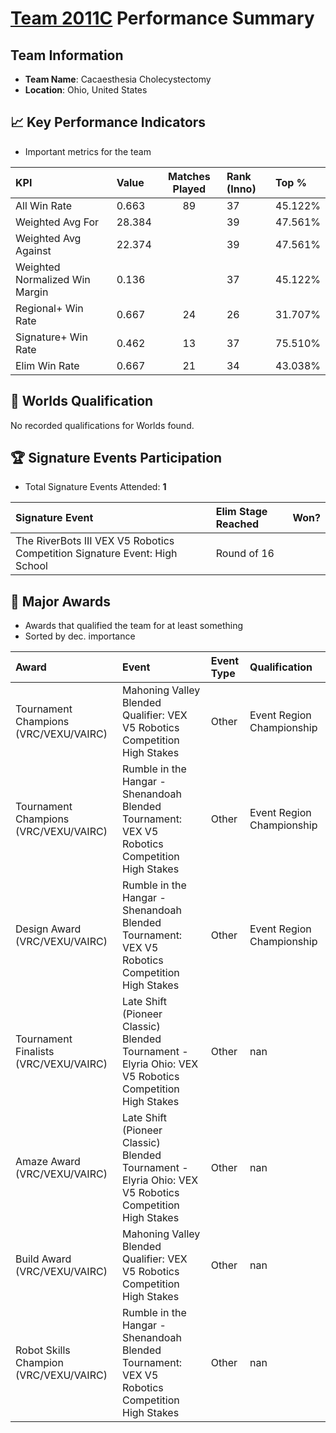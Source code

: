 # [Team 2011C](https://https://www.robotevents.com/teams/V5RC/2011C) Performance Summary

##  Team Information
- **Team Name**: Cacaesthesia Cholecystectomy
- **Location**: Ohio, United States

## 📈 Key Performance Indicators
- Important metrics for the team

| KPI | Value | Matches Played | Rank (Inno) | Top % |
|:---|:-----|:--------------:|:----|:-----|
| All Win Rate | 0.663 | 89 | 37 | 45.122% |
| Weighted Avg For | 28.384 |  | 39 | 47.561% |
| Weighted Avg Against | 22.374 |  | 39 | 47.561% |
| Weighted Normalized Win Margin | 0.136 |  | 37 | 45.122% |
| Regional+ Win Rate | 0.667 | 24 | 26 | 31.707% |
| Signature+ Win Rate | 0.462 | 13 | 37 | 75.510% |
| Elim Win Rate | 0.667 | 21 | 34 | 43.038% |


## 🎯 Worlds Qualification
No recorded qualifications for Worlds found.

## 🏆 Signature Events Participation
- Total Signature Events Attended: **1**

| Signature Event | Elim Stage Reached | Won? |
|:----------------|:-------------------|:----|
| The RiverBots III VEX V5 Robotics Competition Signature Event: High School | Round of 16 |  |


## 🥇 Major Awards
- Awards that qualified the team for at least something
- Sorted by dec. importance

| Award | Event | Event Type | Qualification |
|:------|:------|:-----------|:--------------|
| Tournament Champions (VRC/VEXU/VAIRC) | Mahoning Valley Blended Qualifier: VEX V5 Robotics Competition High Stakes | Other | Event Region Championship |
| Tournament Champions (VRC/VEXU/VAIRC) | Rumble in the Hangar - Shenandoah Blended Tournament: VEX V5 Robotics Competition High Stakes | Other | Event Region Championship |
| Design Award (VRC/VEXU/VAIRC) | Rumble in the Hangar - Shenandoah Blended Tournament: VEX V5 Robotics Competition High Stakes | Other | Event Region Championship |
| Tournament Finalists (VRC/VEXU/VAIRC) | Late Shift (Pioneer Classic) Blended Tournament - Elyria Ohio: VEX V5 Robotics Competition High Stakes | Other | nan |
| Amaze Award (VRC/VEXU/VAIRC) | Late Shift (Pioneer Classic) Blended Tournament - Elyria Ohio: VEX V5 Robotics Competition High Stakes | Other | nan |
| Build Award (VRC/VEXU/VAIRC) | Mahoning Valley Blended Qualifier: VEX V5 Robotics Competition High Stakes | Other | nan |
| Robot Skills Champion (VRC/VEXU/VAIRC) | Rumble in the Hangar - Shenandoah Blended Tournament: VEX V5 Robotics Competition High Stakes | Other | nan |

